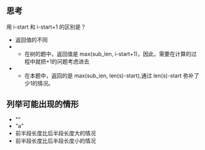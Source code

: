 ## 思考
用 i-start 和 i-start+1 的区别是？
+ 返回值的不同
+ + 在树的题中，返回值是 max(sub_len, i-start+1)，因此，需要在计算的过程中就把+1的问题考虑进去
+ + 在本题中，返回的是 max(sub_len, len(s)-start),通过 len(s)-start 弥补了少1的情况。


## 列举可能出现的情形
+ ""
+ "a"
+ 前半段长度比后半段长度大的情况
+ 前半段长度比后半段长度小的情况
